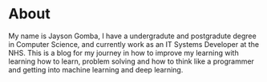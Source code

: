 # About

My name is Jayson Gomba, I have a undergradute and postgradute degree in Computer Science, and currently work as an IT Systems Developer at the NHS. This is a blog for my journey in how to improve my learning with learning how to learn, problem solving and how to think like a programmer and getting into machine learning and deep learning. 

